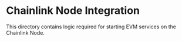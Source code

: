 # Chainlink Node Integration

This directory contains logic required for starting EVM services on the
Chainlink Node.
